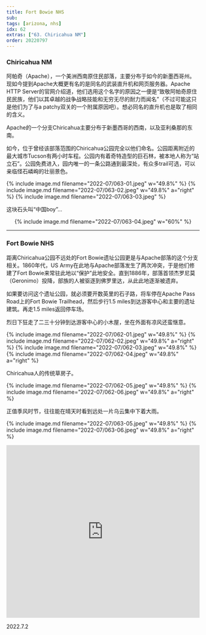 ```yaml
---
title: Fort Bowie NHS
sub: 
tags: [arizona, nhs]
idx: 62
extras: ["63. Chiricahua NM"]
order: 20220797
---
```


### Chiricahua NM

阿帕奇（Apache），一个美洲西南原住民部落，主要分布于如今的新墨西哥州。现如今提到Apache大概更有名的是同名的武装直升机和网页服务器。Apache HTTP Server的官网介绍道，他们选用这个名字的原因之一便是“致敬阿帕奇原住民民族，他们以其卓越的战争战略技能和无穷无尽的耐力而闻名”（不过可能这只是他们为了与a patchy双关的一个附属原因吧）。想必同名的直升机也是取了相同的含义。

Apache的一个分支Chiricahua主要分布于新墨西哥的西南，以及亚利桑那的东南。

如今，位于曾经该部落范围的Chiricahua公园完全以他们命名。公园距离附近的最大城市Tucson有两小时车程。公园内有着奇特造型的巨石林，被本地人称为“站立石”。公园免费进入，园内唯一的一条公路通到最深处，有众多trail可选，可以亲临怪石嶙峋的壮丽景色。

{% include image.md filename="2022-07/063-01.jpeg" w="49.8%" %}
{% include image.md filename="2022-07/063-02.jpeg" w="49.8%" a="right" %}
{% include image.md filename="2022-07/063-03.jpeg" %}

这块石头叫“中国boy”…

<p style="text-align: center">
{% include image.md filename="2022-07/063-04.jpeg" w="60%" %}
</p>

---

### Fort Bowie NHS

距离Chiricahua公园不远处的Fort Bowie遗址公园更是与Apache部落的这个分支相关。1860年代，US Army在此地与Apache部落发生了两次冲突，于是他们修建了Fort Bowie来常驻此地以“保护”此地安全。直到1886年，部落首领杰罗尼莫（Geronimo）投降，部族的人被驱逐到佛罗里达，从此此地逐渐被遗弃。

如果要访问这个遗址公园，就必须要开数英里的石子路，将车停在Apache Pass Road上的Fort Bowie Trailhead，然后步行1.5 miles到达游客中心和主要的遗址建筑。再走1.5 miles返回停车场。

烈日下狂走了二三十分钟到达游客中心的小木屋，坐在外面有凉风还蛮惬意。

{% include image.md filename="2022-07/062-01.jpeg" w="49.8%" %}
{% include image.md filename="2022-07/062-02.jpeg" w="49.8%" a="right" %}
{% include image.md filename="2022-07/062-03.jpeg" w="49.8%" %}
{% include image.md filename="2022-07/062-04.jpeg" w="49.8%" a="right" %}

Chiricahua人的传统草房子。

{% include image.md filename="2022-07/062-05.jpeg" w="49.8%" %}
{% include image.md filename="2022-07/062-06.jpeg" w="49.8%" a="right" %}

正值季风时节，往往能在晴天时看到远处一片乌云集中下着大雨。

{% include image.md filename="2022-07/063-05.jpeg" w="49.8%" %}
{% include image.md filename="2022-07/063-06.jpeg" w="49.8%" a="right" %}

<iframe src="https://www.google.com/maps/embed?pb=!1m14!1m8!1m3!1d1728994.4391708612!2d-111.1608741!3d32.1788316!3m2!1i1024!2i768!4f13.1!3m3!1m2!1s0x86d9d19fa5c39ba7%3A0xc7a76cc39fe4420c!2sFort%20Bowie%20National%20Historic%20Site!5e0!3m2!1sen!2sus!4v1662832374737!5m2!1sen!2sus" width="100%" height="450" style="border:0;" allowfullscreen="" loading="lazy" referrerpolicy="no-referrer-when-downgrade"></iframe>

2022.7.2
